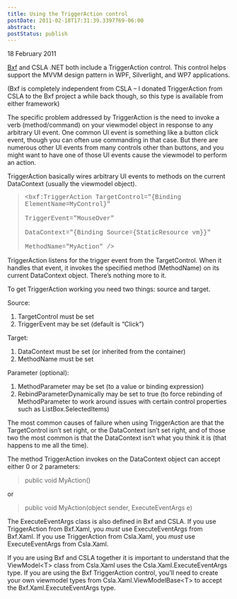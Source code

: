 ```yaml
---
title: Using the TriggerAction control
postDate: 2011-02-18T17:31:39.3397769-06:00
abstract: 
postStatus: publish
---
```

18 February 2011

[Bxf](http://bxf.codeplex.com) and CSLA .NET both include a TriggerAction control. This control helps support the MVVM design pattern in WPF, Silverlight, and WP7 applications.

(Bxf is completely independent from CSLA – I donated TriggerAction from CSLA to the Bxf project a while back though, so this type is available from either framework)

The specific problem addressed by TriggerAction is the need to invoke a verb (method/command) on your viewmodel object in response to any arbitrary UI event. One common UI event is something like a button click event, though you can often use commanding in that case. But there are numerous other UI events from many controls other than buttons, and you might want to have one of those UI events cause the viewmodel to perform an action.

TriggerAction basically wires arbitrary UI events to methods on the current DataContext (usually the viewmodel object).


> <font face="Courier New">&lt;bxf:TriggerAction TargetControl=&quot;{Binding ElementName=MyControl}&quot;       <br>&#160;&#160;&#160;&#160;&#160;&#160;&#160;&#160;&#160;&#160;&#160;&#160;&#160;&#160;&#160;&#160;&#160;&#160;&#160;&#160;&#160;&#160;&#160;&#160;&#160;&#160;&#160;&#160;&#160;&#160;&#160;&#160;&#160;&#160;&#160;&#160;&#160;&#160;&#160;&#160;&#160;&#160; TriggerEvent=&quot;MouseOver&quot;        <br>&#160;&#160;&#160;&#160;&#160;&#160;&#160;&#160;&#160;&#160;&#160;&#160;&#160;&#160;&#160;&#160;&#160;&#160;&#160;&#160;&#160;&#160;&#160;&#160;&#160;&#160;&#160;&#160;&#160;&#160;&#160;&#160;&#160;&#160;&#160;&#160;&#160;&#160;&#160;&#160;&#160;&#160; DataContext=&quot;{Binding Source={StaticResource vm}}&quot;        <br>&#160;&#160;&#160;&#160;&#160;&#160;&#160;&#160;&#160;&#160;&#160;&#160;&#160;&#160;&#160;&#160;&#160;&#160;&#160;&#160;&#160;&#160;&#160;&#160;&#160;&#160;&#160;&#160;&#160;&#160;&#160;&#160;&#160;&#160;&#160;&#160;&#160;&#160;&#160;&#160;&#160;&#160; MethodName=&quot;MyAction&quot; /&gt;</font>


TriggerAction listens for the trigger event from the TargetControl. When it handles that event, it invokes the specified method (MethodName) on its current DataContext object. There’s nothing more to it.

To get TriggerAction working you need two things: source and target.

Source:

1. TargetControl must be set
2. TriggerEvent may be set (default is “Click”)


Target:

1. DataContext must be set (or inherited from the container)
2. MethodName must be set


Parameter (optional):

1. MethodParameter may be set (to a value or binding expression)
2. RebindParameterDynamically may be set to true (to force rebinding of MethodParameter to work around issues with certain control properties such as ListBox.SelectedItems)


The most common causes of failure when using TriggerAction are that the TargetControl isn’t set right, or the DataContext isn’t set right, and of those two the most common is that the DataContext isn’t what you think it is (that happens to me all the time).

The method TriggerAction invokes on the DataContext object can accept either 0 or 2 parameters:


> public void MyAction()


or


> public void MyAction(object sender, ExecuteEventArgs e)


The ExecuteEventArgs class is also defined in Bxf and CSLA. If you use TriggerAction from Bxf.Xaml, you *must* use ExecuteEventArgs from Bxf.Xaml. If you use TriggerAction from Csla.Xaml, you *must* use ExecuteEventArgs from Csla.Xaml.

If you are using Bxf and CSLA together it is important to understand that the ViewModel&lt;T&gt; class from Csla.Xaml uses the Csla.Xaml.ExecuteEventArgs type. If you are using the Bxf TriggerAction control, you’ll need to create your own viewmodel types from Csla.Xaml.ViewModelBase&lt;T&gt; to accept the Bxf.Xaml.ExecuteEventArgs type.
